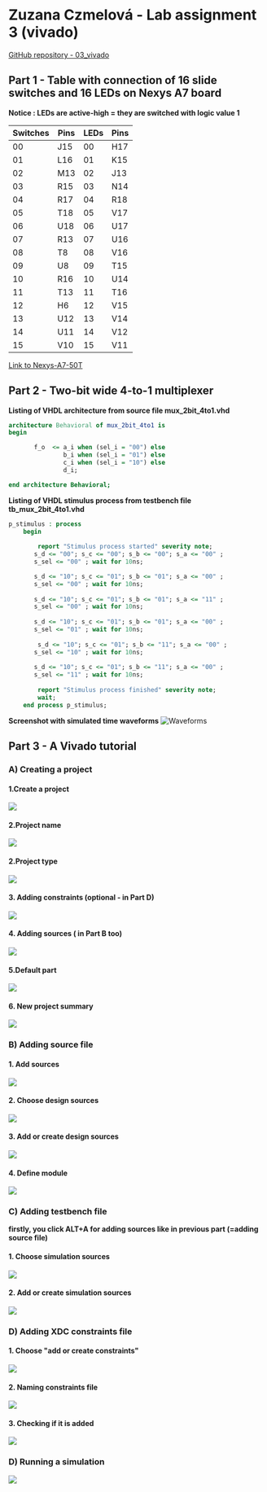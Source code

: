 # Zuzana Czmelová - Lab assignment 3 (vivado)

[GitHub repository - 03_vivado](https://github.com/Zuzanaczm/Digital-electronics-1/tree/main/Labs/03-vivado)

## Part 1 - Table with connection of 16 slide switches and 16 LEDs on Nexys A7 board

**Notice : LEDs are active-high = they are switched with logic value 1**

**Switches** | **Pins** | **LEDs** | **Pins**
------------ | ---------- | -------| ------
00 | J15     | 00| H17
01 | L16     |  01|K15
02 |  M13    | 02|J13
03 | R15     |03|N14  
04| R17    |04|R18 
05| T18|05|V17 
06| U18|06|U17 
07| R13 |07|U16 
08| T8    |08|V16
09| U8    |09|T15
10| R16|10|U14  
11| T13 |11|T16  
12| H6 |12| V15
13| U12|13|V14
14|  U11 |14|V12
15|V10| 15|V11  

[Link to Nexys-A7-50T](https://github.com/Digilent/digilent-xdc/blob/master/Nexys-A7-50T-Master.xdc)

## Part 2 - Two-bit wide 4-to-1 multiplexer

**Listing of VHDL architecture from source file mux_2bit_4to1.vhd**
```vhdl
architecture Behavioral of mux_2bit_4to1 is
begin

       f_o  <= a_i when (sel_i = "00") else
               b_i when (sel_i = "01") else
               c_i when (sel_i = "10") else
               d_i;

end architecture Behavioral;
```

**Listing of VHDL stimulus process from testbench file tb_mux_2bit_4to1.vhd**
```vhdl
p_stimulus : process
    begin
       
        report "Stimulus process started" severity note;
       s_d <= "00"; s_c <= "00"; s_b <= "00"; s_a <= "00" ;
       s_sel <= "00" ; wait for 10ns; 

       s_d <= "10"; s_c <= "01"; s_b <= "01"; s_a <= "00" ;
       s_sel <= "00" ; wait for 10ns; 
        
       s_d <= "10"; s_c <= "01"; s_b <= "01"; s_a <= "11" ;
       s_sel <= "00" ; wait for 10ns; 
       
       s_d <= "10"; s_c <= "01"; s_b <= "01"; s_a <= "00" ;
       s_sel <= "01" ; wait for 10ns; 
       
        s_d <= "10"; s_c <= "01"; s_b <= "11"; s_a <= "00" ;
       s_sel <= "10" ; wait for 10ns; 
       
       s_d <= "10"; s_c <= "01"; s_b <= "11"; s_a <= "00" ;
       s_sel <= "11" ; wait for 10ns; 
       
        report "Stimulus process finished" severity note;
        wait;
    end process p_stimulus;
```

**Screenshot with simulated time waveforms**
![Waveforms](images/waveforms.png)

## Part 3 - A Vivado tutorial

### A) Creating a project

#### 1.Create a project
![](images/0.png)
#### 2.Project name
![](images/1.png)
#### 2.Project type
![](images/2.png)
#### 3. Adding constraints (optional - in Part D)
![](images/2_1.png)
#### 4. Adding sources ( in Part B too)
![](images/3.png)
#### 5.Default part
![](images/4.png)
#### 6. New project summary
![](images/5.png)

### B) Adding source file 
#### 1. Add sources
![](images/6.png)
#### 2. Choose design sources
![](images/7.png)
#### 3. Add or create design sources
![](images/8.png)
#### 4. Define module
![](images/9.png)

### C) Adding testbench file 
**firstly, you click ALT+A for adding sources like in previous part (=adding source file)**

#### 1. Choose simulation sources 
![](images/10.png)
#### 2. Add or create simulation sources
![](images/11.png)

### D) Adding XDC constraints file
#### 1. Choose "add or create constraints"
![](images/12.png)
#### 2. Naming constraints file
![](images/13.png)
#### 3. Checking if it is added 
![](images/14.png)

### D) Running a simulation
![](images/15.png)




